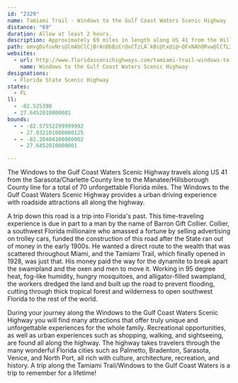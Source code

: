 ```yaml
---
id: "2329"
name: Tamiami Trail - Windows to the Gulf Coast Waters Scenic Highway
distance: "69"
duration: Allow at least 2 hours.
description: Approximately 69 miles in length along US 41 from the Hillsborough/Manatee County line to the Sarasota/Charlotte County line.
path: omvgDvfuvNrs@lmAbClCjBrAnDbBzCr@xCTzLA`kBc@tx@i@~QFxNAhORvw@lCfLIfh@NlETdGp@hFdAzDdAdGtBdClAxHxEpFpExFjGrD|EhB|ChO|[bGxLrBxCrAzApB~AjDjB~L`ErUbJjAp@tAlAhAfBvFfNdArAdBrAlAh@vB`@vFVrb@@n@S|F]vI{AnCq@fMyDfKuDdN_EfHaAvGYlD?jDPhIz@f]fIhHlB|Ed@|GD|u@KtYSjz@JrGWhFEbc@HdUhAlAEjF{@xAGbFFvQ@n_@G~[YdPXp@DlA`@lAv@nA`Bj@dBRpBF~YKpd@b@CTKx@?rpARrqDTxHE|De@tBm@~C}ANJnPaITMHYtAs@fw@}_@|UaOzFaDlBk@xJ{AtDqAb\oOtIeDh@B`Ck@tEsAfa@_KpE}@fl@kOftB{g@lDw@nCOhr@EdEYfMEbS?`NFhAG~@Yd@_@^m@|@sCvAkD~CeFfFuFfGaDdFgAjD]`@Qj@u@Ty@HqB?m\[aGo@eDoA_EQyALo@|@yAdGqBPSzD_A`AMbCId}@MbkAzBTNjYl@zf@LfIPpa@?f_@RjQE~V_@|PXxEY|CgA`C_Blu@cp@jOaO`_@w[rJgFhKaFtPsIpD_CrB{ApEsExAsBjDaGlCeDtV}Yh[}]bFmEtDmBrGuBjw@wUdCo@fBUpF]baAHrs@ShRe@`Ew@zdBqs@tx@}VzTqJthAkn@`Aq@jEgE~MaO`FkDpEaBvPcElAe@rZiOpj@}ZzFwCtBg@rC]`IGfRJdPEpCYfCk@dF_Cf[eSbDgBt]uT~AyAhAwAjAuBfAyC~BoN|IwYjCkEbCaCrBsAbAk@fEgApCYzq@F|CKdEo@bDkArBmAlp@yg@fBqAfCiA~Bk@`Fe@~IPvOt@vBAxAShDeAnDwBzEiDbh@e\loAoy@bBsAbDqD`BiDtAyFXgCF_CDqc@\ul@CmuAJm^XyzHH{EVsE~@aIhAyGrBmI`BcFvB}EtVgd@nBgEnAyDp@eDl@wENcDBgDSyFs@}F_AwD}@sCaBuDuZsn@uAuEq@mDg@sEGeBC{EL{FnPilF\uD|BmRpC_Tx@kE`_Au{Dj@kBbAyBbDaF
websites:
  - url: http://www.floridascenichighways.com/tamiami-trail-windows-to-the-gulf-cost-waters-scenic-highway/
    name: Windows to the Gulf Coast Waters Scenic Highway
designations:
  - Florida State Scenic Highway
states:
  - FL
ll:
  - -82.525398
  - 27.6452010000001
bounds:
  - - -82.57552299999992
    - 27.032101000000125
  - - -82.20404100000002
    - 27.6452010000001

---
```


The Windows to the Gulf Coast Waters Scenic Highway travels along US 41 from the Sarasota/Charlette County line to the Manatee/Hillsborough County line for a total of 70 unforgettable Florida miles. The Windows to the Gulf Coast Waters Scenic Highway provides a urban driving experience with roadside attractions all along the highway.

A trip down this road is a trip into Florida's past. This time-traveling experience is due in part to a man by the name of Barron Gift Collier. Collier, a southwest Florida millionaire who amassed a fortune by selling advertising on trolley cars, funded the construction of this road after the State ran out of money in the early 1900s. He wanted a direct route to the wealth that was scattered throughout Miami, and the Tamiami Trail, which finally opened in 1928, was just that. His money paid the way for the dynamite to break apart the swampland and the oxen and men to move it. Working in 95 degree heat, fog-like humidity, hungry mosquitoes, and alligator-filled swampland, the workers dredged the land and built up the road to prevent flooding, cutting through thick tropical forest and wilderness to open southwest Florida to the rest of the world.

During your journey along the Windows to the Gulf Coast Waters Scenic Highway you will find many attractions that offer truly unique and unforgettable experiences for the whole family. Recreational opportunities, as well as urban experiences such as shopping, walking, and sightseeing, are found all along the highway. The highway takes travelers through the many wonderful Florida cities such as Palmetto, Bradenton, Sarasota, Venice, and North Port, all rich with culture, architecture, recreation, and history. A trip along the Tamiami Trail/Windows to the Gulf Coast Waters is a trip to remember for a lifetime!
